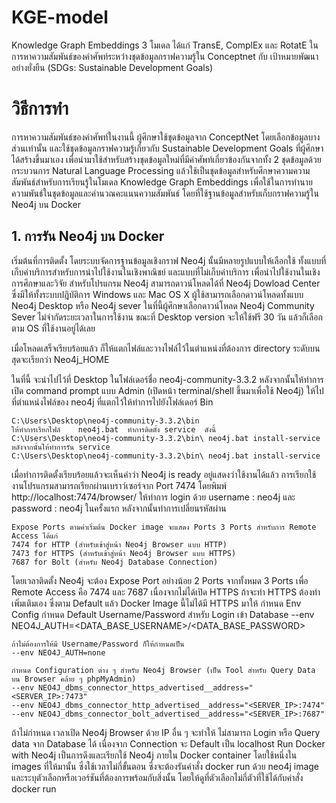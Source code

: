 # KGE-model
Knowledge Graph Embeddings 3 โมเดล ได้แก่ TransE, ComplEx และ RotatE ในการหาความสัมพันธ์ของคำศัพท์ระหว่างชุดข้อมูลกราฟความรู้ใน Conceptnet กับ เป้าหมายพัฒนาอย่างยั่งยืน (SDGs: Sustainable Development Goals)

# วิธีการทำ
การหาความสัมพันธ์ของคำศัพท์ในงานนี้ ผู้ศึกษาใช้ชุดข้อมูลจาก ConceptNet โดยเลือกข้อมูลบางส่วนเท่านั้น และใช้ชุดข้อมูลกราฟความรู้เกี่ยวกับ Sustainable Development Goals ที่ผู้ศึกษาได้สร้างขึ้นมาเอง เพื่อนำมาใช้สำหรับสร้างชุดข้อมูลใหม่ที่มีคำศัพท์เกี่ยวข้องกันจากทั้ง 2 ชุดข้อมูลด้วยกระบวนการ Natural Language Processing แล้วใช้เป็นชุดข้อมูลสำหรับศึกษาความความสัมพันธ์สำหรับการเรียนรู้ในโมเดล Knowledge Graph Embeddings เพื่อใช้ในการทำนายความพันธ์ในชุดข้อมูลและคำนวณคะแนนความสัมพันธ์ โดยที่ใช้ฐานข้อมูลสำหรับเก็บกราฟความรู้ใน Neo4j บน Docker

## 1. การรัน Neo4j บน Docker
เริ่มต้นที่การติดตั้ง  โดยระบบจัดการฐานข้อมูลเชิงกราฟ Neo4j นั้นมีหลายรูปแบบให้เลือกใช้ ทั้งแบบที่เก็บค่าบริการสำหรับการนำไปใช้งานในเชิงพาณิชย์ และแบบที่ไม่เก็บค่าบริการ เพื่อนำไปใช้งานในเชิงการศึกษาและวิจัย สำหรับโปรแกรม Neo4j สามารถดาวน์โหลดได้ที่ Neo4j Dowload Center ซึ่งมีให้ทั้งระบบปฎิบัติการ Windows และ Mac OS X  ผู้ใช้สามารถเลือกดาวน์โหลดทั้งแบบ Neo4j Desktop หรือ Neo4j sever ในที่นี้ผู้ศึกษาเลือกดาวน์โหลด Neo4j Community Sever ไม่จำกัดระยะเวลาในการใช้งาน ขณะที่  Desktop version จะให้ใช้ฟรี 30 วัน แล้วก็เลือกตาม OS ที่ใช้งานอยู่ได้เลย
    
เมื่อโหลดเสร็จเรียบร้อยแล้ว ก็ให้แตกไฟล์และวางไฟล์ไว้ในตำแหน่งที่ต้องการ directory ระดับบนสุดจะเรียกว่า Neo4j_HOME
    
ในที่นี้ จะนำไปไว้ที่ Desktop ในโฟล์เดอร์ชื่อ neo4j-community-3.3.2 หลังจากนั้นให้ทำการเปิด command prompt แบบ Admin (เปิดหน้า terminal/shell ขึ้นมาเพื่อใช้ Neo4j) ให้ไปที่ตำแหน่งไฟล์ของ neo4j ที่แตกไว้ให้ทำการไปยังโฟล์เดอร์ Bin    

    C:\Users\Desktop\neo4j-community-3.3.2\bin
    ให้ทำการเรียกไฟล์    neo4j.bat  ทำการติดตั้ง service  ดังนี้
    C:\Users\Desktop\neo4j-community-3.3.2\bin\ neo4j.bat install-service
    หลังจากนั้นให้ทำการรัน service
    C:\Users\Desktop\neo4j-community-3.3.2\bin\ neo4j.bat install-service

เมื่อทำการติดตั้งเรียบร้อยแล้วจะเห็นคำว่า Neo4j is ready อยู่แสดงว่าใช้งานได้แล้ว การเรียกใช้งานโปรแกรมสามารถเรียกผ่านเบราว์เซอร์จาก Port 7474 โดยพิมพ์ http://localhost:7474/browser/ ให้ทำการ login ด้วย username : neo4j และ password : neo4j  ในครั้งแรก หลังจากนั้นทำการเปลี่ยนรหัสผ่าน
    
    Expose Ports ตามค่าเริ่มต้น Docker image จะแสดง Ports 3 Ports สำหรับการ Remote Access ได้แก่
    7474 for HTTP (สำหรับเข้าสู่หน้า Neo4j Browser แบบ HTTP)
    7473 for HTTPS (สำหรับเข้าสู่หน้า Neo4j Browser แบบ HTTPS)
    7687 for Bolt (สำหรับ Neo4j Database Connection)

โดยเวลาติดตั้ง Neo4j จะต้อง Expose Port อย่างน้อย 2 Ports จากทั้งหมด 3 Ports เพื่อ Remote Access คือ 7474 และ 7687 เนื่องจากไม่ได้เปิด HTTPS ถ้าจะทำ HTTPS ต้องทำเพิ่มเติมเอง ซึ่งตาม Default แล้ว Docker Image นี้ไม่ได้มี HTTPS มาให้
    กำหนด Env Config 
    กำหนด Default Username/Password สำหรับ Login เข้า Database
    --env NEO4J_AUTH=<DATA_BASE_USERNAME>/<DATA_BASE_PASSWORD>

    ถ้าไม่ต้องการให้มี Username/Password ก็ให้กำหนดเป็น
    --env NEO4J_AUTH=none

    กำหนด Configuration ต่าง ๆ สำหรับ Neo4j Browser (เป็น Tool สำหรับ Query Data บน Browser คล้าย ๆ phpMyAdmin)
    --env NEO4J_dbms_connector_https_advertised__address="<SERVER_IP>:7473"
    --env NEO4J_dbms_connector_http_advertised__address="<SERVER_IP>:7474"
    --env NEO4J_dbms_connector_bolt_advertised__address="<SERVER_IP>:7687"

ถ้าไม่กำหนด เวลาเปิด Neo4j Browser ด้วย IP อื่น ๆ จะทำให้ ไม่สามารถ Login หรือ Query data จาก Database ได้ เนื่องจาก Connection จะ Default เป็น localhost
Run Docker with Neo4j เป็นการดึงและเรียกใช้ Neo4j ภายใน Docker container โดยใช้หนึ่งใน images ที่ให้มานั้น ซึ่งใช้เวลาไม่กี่ขั้นตอน ซึ่งจะต้องรันคำสั่ง docker run ด้วย neo4j image และระบุตัวเลือกหรือเวอร์ชันที่ต้องการพร้อมกับสิ่งนั้น โดยให้ดูที่ตัวเลือกไม่กี่ตัวที่ใช้ได้กับคำสั่ง docker run


